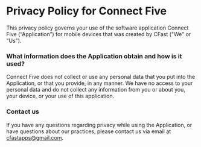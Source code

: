 # Privacy Policy for Connect Five

This privacy policy governs your use of the software application Connect Five (“Application”) for mobile devices that was created by CFast ("We" or "Us").

### What information does the Application obtain and how is it used?

Connect Five does not collect or use any personal data that you put into the Application, or that you provide, in any manner. We have no access to your personal data and do not collect any information from you or about you, your device, or your use of this application. 

### Contact us

If you have any questions regarding privacy while using the Application, or have questions about our practices, please contact us via email at cfastapps@gmail.com.
